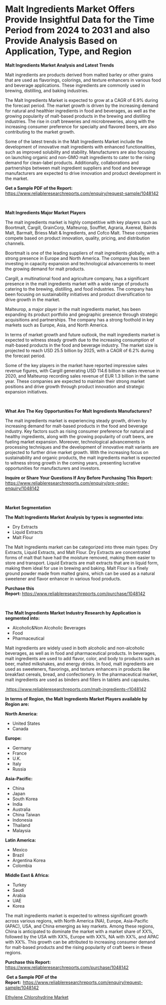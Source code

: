 <p><h1>Malt Ingredients Market Offers Provide Insightful Data for the Time Period from 2024 to 2031 and also Provide Analysis Based on Application, Type, and Region</h1></p><p><strong>Malt Ingredients Market Analysis and Latest Trends</strong></p>
<p><p>Malt ingredients are products derived from malted barley or other grains that are used as flavorings, colorings, and texture enhancers in various food and beverage applications. These ingredients are commonly used in brewing, distilling, and baking industries.</p><p>The Malt Ingredients Market is expected to grow at a CAGR of 6.9% during the forecast period. The market growth is driven by the increasing demand for natural and healthier ingredients in food and beverages, as well as the growing popularity of malt-based products in the brewing and distilling industries. The rise in craft breweries and microbreweries, along with the increasing consumer preference for specialty and flavored beers, are also contributing to the market growth.</p><p>Some of the latest trends in the Malt Ingredients Market include the development of innovative malt ingredients with enhanced functionalities, such as improved solubility and stability. Manufacturers are also focusing on launching organic and non-GMO malt ingredients to cater to the rising demand for clean-label products. Additionally, collaborations and partnerships between malt ingredient suppliers and food and beverage manufacturers are expected to drive innovation and product development in the market.</p></p>
<p><strong>Get a Sample PDF of the Report:&nbsp;</strong> <a href="https://www.reliableresearchreports.com/enquiry/request-sample/1048142">https://www.reliableresearchreports.com/enquiry/request-sample/1048142</a></p>
<p>&nbsp;</p>
<p><strong>Malt Ingredients Major Market Players</strong></p>
<p><p>The malt ingredients market is highly competitive with key players such as Boortmalt, Cargill, GrainCorp, Malteurop, Soufflet, Agraria, Axereal, Bairds Malt, Barmalt, Briess Malt & Ingredients, and Cofco Malt. These companies compete based on product innovation, quality, pricing, and distribution channels.</p><p>Boortmalt is one of the leading suppliers of malt ingredients globally, with a strong presence in Europe and North America. The company has been investing in capacity expansion and technological advancements to meet the growing demand for malt products.</p><p>Cargill, a multinational food and agriculture company, has a significant presence in the malt ingredients market with a wide range of products catering to the brewing, distilling, and food industries. The company has been focusing on sustainability initiatives and product diversification to drive growth in the market.</p><p>Malteurop, a major player in the malt ingredients market, has been expanding its product portfolio and geographic presence through strategic acquisitions and partnerships. The company has a strong foothold in key markets such as Europe, Asia, and North America.</p><p>In terms of market growth and future outlook, the malt ingredients market is expected to witness steady growth due to the increasing consumption of malt-based products in the food and beverage industry. The market size is projected to reach USD 25.5 billion by 2025, with a CAGR of 6.2% during the forecast period.</p><p>Some of the key players in the market have reported impressive sales revenue figures, with Cargill generating USD 114.6 billion in sales revenue in 2020, and Malteurop recording sales revenue of EUR 1.3 billion in the same year. These companies are expected to maintain their strong market positions and drive growth through product innovation and strategic expansion initiatives.</p></p>
<p>&nbsp;</p>
<p><strong>What Are The Key Opportunities For Malt Ingredients Manufacturers?</strong></p>
<p><p>The malt ingredients market is experiencing steady growth, driven by increasing demand for malt-based products in the food and beverage industry. Key factors such as rising consumer preference for natural and healthy ingredients, along with the growing popularity of craft beers, are fueling market expansion. Moreover, technological advancements in processing techniques and the development of innovative malt variants are projected to further drive market growth. With the increasing focus on sustainability and organic products, the malt ingredients market is expected to witness strong growth in the coming years, presenting lucrative opportunities for manufacturers and investors.</p></p>
<p><strong>Inquire or Share Your Questions If Any Before Purchasing This Report:</strong> <a href="https://www.reliableresearchreports.com/enquiry/pre-order-enquiry/1048142">https://www.reliableresearchreports.com/enquiry/pre-order-enquiry/1048142</a></p>
<p>&nbsp;</p>
<p><strong>Market Segmentation</strong></p>
<p><strong>The Malt Ingredients Market Analysis by types is segmented into:</strong></p>
<p><ul><li>Dry Extracts</li><li>Liquid Extracts</li><li>Malt Flour</li></ul></p>
<p><p>The Malt Ingredients market can be categorized into three main types: Dry Extracts, Liquid Extracts, and Malt Flour. Dry Extracts are concentrated forms of malt that have had the moisture removed, making them easier to store and transport. Liquid Extracts are malt extracts that are in liquid form, making them ideal for use in brewing and baking. Malt Flour is a finely ground powder made from malted grains, which can be used as a natural sweetener and flavor enhancer in various food products.</p></p>
<p><strong>Purchase this Report:&nbsp;</strong><a href="https://www.reliableresearchreports.com/purchase/1048142">https://www.reliableresearchreports.com/purchase/1048142</a></p>
<p>&nbsp;</p>
<p><strong>The Malt Ingredients Market Industry Research by Application is segmented into:</strong></p>
<p><ul><li>Alcoholic&Non Alcoholic Beverages</li><li>Food</li><li>Pharmaceutical</li></ul></p>
<p><p>Malt ingredients are widely used in both alcoholic and non-alcoholic beverages, as well as in food and pharmaceutical products. In beverages, malt ingredients are used to add flavor, color, and body to products such as beer, malted milkshakes, and energy drinks. In food, malt ingredients are used as sweeteners, flavorings, and texture enhancers in products like breakfast cereals, bread, and confectionery. In the pharmaceutical market, malt ingredients are used as binders and fillers in tablets and capsules.</p></p>
<p><a href="https://www.reliableresearchreports.com/malt-ingredients-r1048142">&nbsp;https://www.reliableresearchreports.com/malt-ingredients-r1048142</a></p>
<p><strong>In terms of Region, the Malt Ingredients Market Players available by Region are:</strong></p>
<p>
    <p> <strong> North America: </strong>
        <ul>
            <li>United States</li>
            <li>Canada</li>
        </ul>
        </p> 
    <p> <strong> Europe: </strong>
        <ul>
            <li>Germany</li>
            <li>France</li>
            <li>U.K.</li>
            <li>Italy</li>
            <li>Russia</li>
        </ul>
        </p> 
    <p> <strong> Asia-Pacific: </strong>
        <ul>
            <li>China</li>
            <li>Japan</li>
            <li>South Korea</li>
            <li>India</li>
            <li>Australia</li>
            <li>China Taiwan</li>
            <li>Indonesia</li>
            <li>Thailand</li>
            <li>Malaysia</li>
        </ul>
        </p> 
    <p> <strong> Latin America: </strong>
        <ul>
            <li>Mexico</li>
            <li>Brazil</li>
            <li>Argentina Korea</li>
            <li>Colombia</li>
        </ul>
        </p> 
    <p> <strong> Middle East & Africa: </strong>
        <ul>
            <li>Turkey</li>
            <li>Saudi</li>
            <li>Arabia</li>
            <li>UAE</li>
            <li>Korea</li>
        </ul>
    </p>
    </p>
<p><p>The malt ingredients market is expected to witness significant growth across various regions, with North America (NA), Europe, Asia-Pacific (APAC), USA, and China emerging as key markets. Among these regions, China is anticipated to dominate the market with a market share of XX%, followed by the USA with XX%, Europe with XX%, NA with XX%, and APAC with XX%. This growth can be attributed to increasing consumer demand for malt-based products and the rising popularity of craft beers in these regions.</p></p>
<p><strong>Purchase this Report: </strong><a href="https://www.reliableresearchreports.com/purchase/1048142">https://www.reliableresearchreports.com/purchase/1048142</a></p>
<p>&nbsp;<strong>Get a Sample PDF of the Report:&nbsp;&nbsp;</strong><a href="https://www.reliableresearchreports.com/enquiry/request-sample/1048142">https://www.reliableresearchreports.com/enquiry/request-sample/1048142</a></p>
<p><strong></strong></p>
<p><p><a href="https://cute-banjo-8ca.notion.site/Ethylene-Chlorohydrine-Market-Size-Share-Trends-Analysis-Report-By-Application-Regional-Outlook--c3d4640a8be14a12bb9895a903be7621">Ethylene Chlorohydrine Market</a></p></p>
